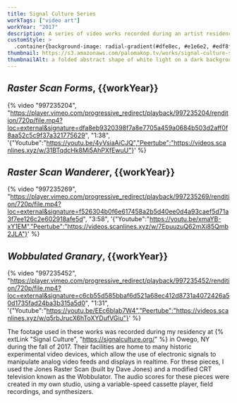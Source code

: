 ```yaml
---
title: Signal Culture Series
workTags: ["video art"]
workYear: "2017"
description: A series of video works recorded during an artist residency
customStyle: >
  .container{background-image: radial-gradient(#dfe8ec, #e1e6e2, #edf8f8);}
thumbnail: https://s3.amazonaws.com/palomakop.tv/works/signal-culture-series/raster_scan_forms_poster.jpg
thumbnailAlt: a folded abstract shape of white light on a dark background
---
```


<h2 id="raster-scan-forms"><i>Raster Scan Forms</i>, {{workYear}}</h2>

{% video "997235204", "https://player.vimeo.com/progressive_redirect/playback/997235204/rendition/720p/file.mp4?loc=external&signature=dfa8eb9320398f7a8e7705a459a0684b503d2aff0f8aa52c5c9f37a321775629", "1:38", '{"Youtube":"https://youtu.be/4yVsiaAiCJQ","Peertube":"https://videos.scanlines.xyz/w/31BTqdcHk8Mi5AhPXfEwuU"}' %}

<h2 id="raster-scan-wanderer"><i>Raster Scan Wanderer</i>, {{workYear}}</h2>

{% video "997235269", "https://player.vimeo.com/progressive_redirect/playback/997235269/rendition/720p/file.mp4?loc=external&signature=f526304b0f6e617458a2b5d40ee0d4a93caef5d71a3f7ee126c2e602918afe5d", "3:58", '{"Youtube":"https://youtu.be/xmaYB-xY1EM","Peertube":"https://videos.scanlines.xyz/w/7EpuuzuQ62mXi85Qmb2JLA"}' %}

<h2 id="wobbulated-granary"><i>Wobbulated Granary</i>, {{workYear}}</h2>

{% video "997235452", "https://player.vimeo.com/progressive_redirect/playback/997235452/rendition/720p/file.mp4?loc=external&signature=c6cb55d585bbaf6d521a68ec412d8731a4072426a50d1735fad24ba3b315a5d0", "1:31", '{"Youtube":"https://youtu.be/EEc6blab7W4","Peertube":"https://videos.scanlines.xyz/w/q5rbJrucX6hToXYDufVGiu"}' %}

The footage used in these works was recorded during my residency at {% extLink "Signal Culture", "https://signalculture.org/" %} in Owego, NY during the fall of 2017. Their facilities are home to many historic experimental video devices, which allow the use of electronic signals to manipulate analog video feeds and displays in realtime. For these pieces, I used the Jones Raster Scan (built by Dave Jones) and a modified CRT television known as the Wobbulator. The audio scores for these pieces were created in my own studio, using a variable-speed cassette player, field recordings, and synthesizers.